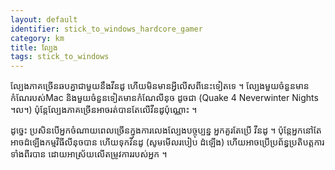 ```yaml
---
layout: default
identifier: stick_to_windows_hardcore_gamer
category: km
title: ល្បែង​
tags: stick_to_windows
---
```


ល្បែង​ភាគ​ច្រើន​ឆប​គ្នា​​​ជា​មួយ​នឹង​​​វីន​ដូ​ ហើយ​មិន​មាន​​អ្វី​លើស​ពី​នេះ​ទៀត​​ទេ​ ។ ល្បែង​​មួយ​ចំនួន​​មាន​កំណែ​របស់​ Mac និង​មួយ​ចំនួន​ទៀត​​មាន​កំណែ​លីនុច​ ដូច​ជា (Quake 4
Neverwinter Nights ។ល។) ប៉ុន្តែ​ល្បែង​ភាគ​ច្រើន​អាច​រត់​បាន​តែ​លើ​វីនដូ​ប៉ុណ្ណោះ ។

ដូច្នេះ​ ប្រសិន​​បើ​អ្នក​ចំណាយ​ពេល​ច្រើន​ក្នុង​ការ​​លេង​ល្បែង​បច្ចុប្បន្ន​ អ្នក​គួរ​តែ​ប្រើ​ 
​វីនដូ ។ ប៉ុន្តែ​អ្នក​នៅ​តែអាច​ដំឡើង​កម្ម​វិធី​លីនុច​បាន​ ហើយ​ទុក​​​វីន​ដូ (សូម​មើល​របៀប​ 
ដំឡើង​) ហើយ​​អាច​​ប្រើ​​​ប្រព័ន្ធ​ប្រតិបត្ត​ការ​​ទាំង​ពីរ​បាន​ ដោយ​អាស្រ័យ​លើ​តម្រូវ​ការ​របស់​អ្នក​ ។

